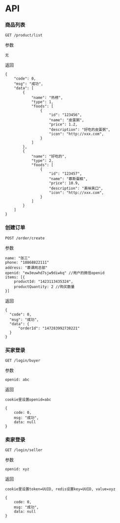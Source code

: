  # API

### 商品列表

```
GET /product/list
```

参数

```
无
```

返回

```
{
    "code": 0,
    "msg": "成功",
    "data": [
        {
            "name": "热榜",
            "type": 1,
            "foods": [
                {
                    "id": "123456",
                    "name": "皮蛋粥",
                    "price": 1.2,
                    "description": "好吃的皮蛋粥",
                    "icon": "http://xxx.com",
                }
            ]
        },
        {
            "name": "好吃的",
            "type": 2,
            "foods": [
                {
                    "id": "123457",
                    "name": "慕斯蛋糕",
                    "price": 10.9,
                    "description": "美味爽口",
                    "icon": "http://xxx.com",
                }
            ]
        }
    ]
}
```


### 创建订单

```
POST /order/create
```

参数

```
name: "张三"
phone: "18868822111"
address: "慕课网总部"
openid: "ew3euwhd7sjw9diwkq" //用户的微信openid
items: [{
    productId: "1423113435324",
    productQuantity: 2 //购买数量
}]

```

返回

```
{
  "code": 0,
  "msg": "成功",
  "data": {
      "orderId": "147283992738221" 
  }
}

```


### 买家登录

```
GET /login/buyer
```

参数

```
openid: abc
```

返回

`cookie里设置openid=abc`

```
{
    code: 0,
    msg: "成功",
    data: null
}
```

### 卖家登录

```
GET /login/seller
```

参数

```
openid: xyz
```

返回

`cookie里设置token=UUID, redis设置key=UUID, value=xyz`

```
{
    code: 0,
    msg: "成功",
    data: null
}
```